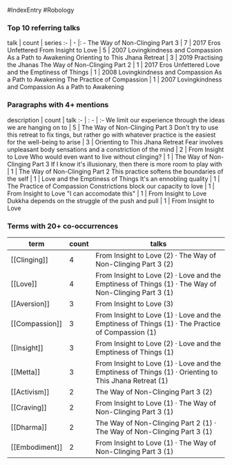 #IndexEntry #Robology

### Top 10 referring talks
talk | count | series
:- | - |: -
<a data-href="The Way of Non-Clinging Part 3" class="internal-link">The Way of Non-Clinging Part 3</a> | 7 | <a data-href="2017 Eros Unfettered" class="internal-link">2017 Eros Unfettered</a>
<a data-href="From Insight to Love" class="internal-link">From Insight to Love</a> | 5 | <a data-href="2007 Lovingkindness and Compassion As a Path to Awakening" class="internal-link">2007 Lovingkindness and Compassion As a Path to Awakening</a>
<a data-href="Orienting to This Jhana Retreat" class="internal-link">Orienting to This Jhana Retreat</a> | 3 | <a data-href="2019 Practising the Jhanas" class="internal-link">2019 Practising the Jhanas</a>
<a data-href="The Way of Non-Clinging Part 2" class="internal-link">The Way of Non-Clinging Part 2</a> | 1 | <a data-href="2017 Eros Unfettered" class="internal-link">2017 Eros Unfettered</a>
<a data-href="Love and the Emptiness of Things" class="internal-link">Love and the Emptiness of Things</a> | 1 | <a data-href="2008 Lovingkindness and Compassion As a Path to Awakening" class="internal-link">2008 Lovingkindness and Compassion As a Path to Awakening</a>
<a data-href="The Practice of Compassion" class="internal-link">The Practice of Compassion</a> | 1 | <a data-href="2007 Lovingkindness and Compassion As a Path to Awakening" class="internal-link">2007 Lovingkindness and Compassion As a Path to Awakening</a>

### Paragraphs with 4+ mentions
description | count | talk
:- | : - | :-
<a aria-label-position="top" aria-label="The Way of Non-Clinging Part 3 > We limit our experience through the ideas we are hanging on to" data-href="The Way of Non-Clinging Part 3#We limit our experience through the ideas we are hanging on to" class="internal-link">We limit our experience through the ideas we are hanging on to</a> | 5 | <a data-href="The Way of Non-Clinging Part 3" class="internal-link">The Way of Non-Clinging Part 3</a>
<a aria-label-position="top" aria-label="Orienting to This Jhana Retreat > Dont try to use this retreat to fix tings but rather go with whatever practice is the easiest for the well-being to arise" data-href="Orienting to This Jhana Retreat#Don't try to use this retreat to fix tings but rather go with whatever practice is the easiest for the well-being to arise" class="internal-link">Don&#x27;t try to use this retreat to fix tings, but rather go with whatever practice is the easiest for the well-being to arise</a> | 3 | <a data-href="Orienting to This Jhana Retreat" class="internal-link">Orienting to This Jhana Retreat</a>
<a aria-label-position="top" aria-label="From Insight to Love > Fear involves unpleasant body sensations and a constriction of the mind" data-href="From Insight to Love#Fear involves unpleasant body sensations and a constriction of the mind" class="internal-link">Fear involves unpleasant body sensations and a constriction of the mind</a> | 2 | <a data-href="From Insight to Love" class="internal-link">From Insight to Love</a>
<a aria-label-position="top" aria-label="The Way of Non-Clinging Part 3 > Who would even want to live without clinging" data-href="The Way of Non-Clinging Part 3#Who would even want to live without clinging" class="internal-link">Who would even want to live without clinging?</a> | 1 | <a data-href="The Way of Non-Clinging Part 3" class="internal-link">The Way of Non-Clinging Part 3</a>
<a aria-label-position="top" aria-label="The Way of Non-Clinging Part 2 > If I know its illusionary then there is more room to play with" data-href="The Way of Non-Clinging Part 2#If I know it's illusionary then there is more room to play with" class="internal-link">If I know it&#x27;s illusionary, then there is more room to play with</a> | 1 | <a data-href="The Way of Non-Clinging Part 2" class="internal-link">The Way of Non-Clinging Part 2</a>
<a aria-label-position="top" aria-label="Love and the Emptiness of Things > This practice softens the boundaries of the self" data-href="Love and the Emptiness of Things#This practice softens the boundaries of the self" class="internal-link">This practice softens the boundaries of the self</a> | 1 | <a data-href="Love and the Emptiness of Things" class="internal-link">Love and the Emptiness of Things</a>
<a aria-label-position="top" aria-label="The Practice of Compassion > Its an ennobling quality" data-href="The Practice of Compassion#It's an ennobling quality" class="internal-link">It&#x27;s an ennobling quality</a> | 1 | <a data-href="The Practice of Compassion" class="internal-link">The Practice of Compassion</a>
<a aria-label-position="top" aria-label="From Insight to Love > Constrictions block our capacity to love" data-href="From Insight to Love#Constrictions block our capacity to love" class="internal-link">Constrictions block our capacity to love</a> | 1 | <a data-href="From Insight to Love" class="internal-link">From Insight to Love</a>
<a aria-label-position="top" aria-label="From Insight to Love > I can accomodate this" data-href="From Insight to Love#I can accomodate this" class="internal-link">&quot;I can accomodate this&quot;</a> | 1 | <a data-href="From Insight to Love" class="internal-link">From Insight to Love</a>
<a aria-label-position="top" aria-label="From Insight to Love > Dukkha depends on the struggle of the push and pull" data-href="From Insight to Love#Dukkha depends on the struggle of the push and pull" class="internal-link">Dukkha depends on the struggle of the push and pull</a> | 1 | <a data-href="From Insight to Love" class="internal-link">From Insight to Love</a>

### Terms with 20+ co-occurrences
term | count | talks
-|-|-
[[Clinging]] | 4 | <span class="counts"><a data-href="From Insight to Love" class="internal-link">From Insight to Love</a> (2) · <a data-href="The Way of Non-Clinging Part 3" class="internal-link">The Way of Non-Clinging Part 3</a> (2)</span> 
[[Love]] | 4 | <span class="counts"><a data-href="From Insight to Love" class="internal-link">From Insight to Love</a> (2) · <a data-href="Love and the Emptiness of Things" class="internal-link">Love and the Emptiness of Things</a> (1) · <a data-href="The Way of Non-Clinging Part 3" class="internal-link">The Way of Non-Clinging Part 3</a> (1)</span> 
[[Aversion]] | 3 | <span class="counts"><a data-href="From Insight to Love" class="internal-link">From Insight to Love</a> (3)</span> 
[[Compassion]] | 3 | <span class="counts"><a data-href="From Insight to Love" class="internal-link">From Insight to Love</a> (1) · <a data-href="Love and the Emptiness of Things" class="internal-link">Love and the Emptiness of Things</a> (1) · <a data-href="The Practice of Compassion" class="internal-link">The Practice of Compassion</a> (1)</span> 
[[Insight]] | 3 | <span class="counts"><a data-href="From Insight to Love" class="internal-link">From Insight to Love</a> (2) · <a data-href="Love and the Emptiness of Things" class="internal-link">Love and the Emptiness of Things</a> (1)</span> 
[[Metta]] | 3 | <span class="counts"><a data-href="From Insight to Love" class="internal-link">From Insight to Love</a> (1) · <a data-href="Love and the Emptiness of Things" class="internal-link">Love and the Emptiness of Things</a> (1) · <a data-href="Orienting to This Jhana Retreat" class="internal-link">Orienting to This Jhana Retreat</a> (1)</span> 
[[Activism]] | 2 | <span class="counts"><a data-href="The Way of Non-Clinging Part 3" class="internal-link">The Way of Non-Clinging Part 3</a> (2)</span> 
[[Craving]] | 2 | <span class="counts"><a data-href="From Insight to Love" class="internal-link">From Insight to Love</a> (1) · <a data-href="The Way of Non-Clinging Part 3" class="internal-link">The Way of Non-Clinging Part 3</a> (1)</span> 
[[Dharma]] | 2 | <span class="counts"><a data-href="The Way of Non-Clinging Part 2" class="internal-link">The Way of Non-Clinging Part 2</a> (1) · <a data-href="The Way of Non-Clinging Part 3" class="internal-link">The Way of Non-Clinging Part 3</a> (1)</span> 
[[Embodiment]] | 2 | <span class="counts"><a data-href="From Insight to Love" class="internal-link">From Insight to Love</a> (1) · <a data-href="The Way of Non-Clinging Part 3" class="internal-link">The Way of Non-Clinging Part 3</a> (1)</span> 

